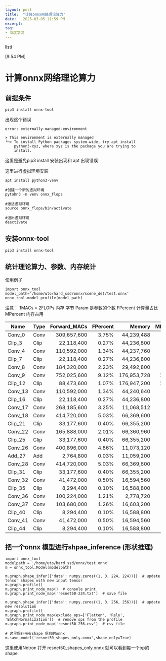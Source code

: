 ```yaml
---
layout: post
title:  "计算onnx网络理论算力"
date:   2025-03-05 11:59 PM
excerpt:
tag:
- 深度学习
---
```



listi

[9:54 PM]

# 计算onnx网络理论算力


## 前提条件

```
pip3 install onnx-tool
```
出现这个错误
```
error: externally-managed-environment

× This environment is externally managed
╰─> To install Python packages system-wide, try apt install
    python3-xyz, where xyz is the package you are trying to
    install.

```
这里是避免pip3 install 安装出现和 apt 出现错误

这里进行虚拟环境安装

```
apt install python3-venv

#创建一个新的虚拟环境
pytohn3 -m venv onnx_flops

#激活虚拟环境
source onnx_flops/bin/activate

#退出虚拟环境
deactivate
```

## 安装onnx-tool

```
pip3 install onnx-tool
```

## 统计理论算力、参数、内存统计

使用例子
```
import onnx_tool
model_path='/home/uto/hard_ssd/onnx/scene_det/test.onnx'
onnx_tool.model_profile(model_path)

```

注意： 1MACs = 2FLOPs  内存 字节  Param 是参数的个数  FPercent 计算量占比  MPercent 内存占用


| Name       | Type  | Forward_MACs  | FPercent | Memory      | MPercent | Params | PPercent | InShape         | OutShape        |
|------------|-------|--------------:|---------:|------------:|----------:|-------:|----------:|-----------------|-----------------|
| Conv_0     | Conv  | 309,657,600   | 3.75%    | 44,239,488  | 2.64%    | 672    | 0.05%    | 6x3x480x640     | 6x24x240x320    |
| Clip_3     | Clip  | 22,118,400    | 0.27%    | 44,236,800  | 2.64%    | 0      | 0.00%    | 6x24x240x320    | 6x24x240x320    |
| Conv_4     | Conv  | 110,592,000   | 1.34%    | 44,237,760  | 2.64%    | 240    | 0.02%    | 6x24x240x320    | 6x24x240x320    |
| Clip_7     | Clip  | 22,118,400    | 0.27%    | 44,236,800  | 2.64%    | 0      | 0.00%    | 6x24x240x320    | 6x24x240x320    |
| Conv_8     | Conv  | 184,320,000   | 2.23%    | 29,492,800  | 1.76%    | 400    | 0.03%    | 6x24x240x320    | 6x16x240x320    |
| Conv_9     | Conv  | 752,025,600   | 9.12%    | 176,953,728 | 10.55%   | 1,632  | 0.12%    | 6x16x240x320    | 6x96x240x320    |
| Clip_12    | Clip  | 88,473,600    | 1.07%    | 176,947,200 | 10.55%   | 0      | 0.00%    | 6x96x240x320    | 6x96x240x320    |
| Conv_13    | Conv  | 110,592,000   | 1.34%    | 44,240,640  | 2.64%    | 960    | 0.07%    | 6x96x240x320    | 6x96x120x160    |
| Clip_16    | Clip  | 22,118,400    | 0.27%    | 44,236,800  | 2.64%    | 0      | 0.00%    | 6x96x120x160    | 6x96x120x160    |
| Conv_17    | Conv  | 268,185,600   | 3.25%    | 11,068,512  | 0.66%    | 2,328  | 0.17%    | 6x96x120x160    | 6x24x120x160    |
| Conv_18    | Conv  | 414,720,000   | 5.03%    | 66,369,600  | 3.96%    | 3,600  | 0.27%    | 6x24x120x160    | 6x144x120x160   |
| Clip_21    | Clip  | 33,177,600    | 0.40%    | 66,355,200  | 3.96%    | 0      | 0.00%    | 6x144x120x160   | 6x144x120x160   |
| Conv_22    | Conv  | 165,888,000   | 2.01%    | 66,360,960  | 3.96%    | 1,440  | 0.11%    | 6x144x120x160   | 6x144x120x160   |
| Clip_25    | Clip  | 33,177,600    | 0.40%    | 66,355,200  | 3.96%    | 0      | 0.00%    | 6x144x120x160   | 6x144x120x160   |
| Conv_26    | Conv  | 400,896,000   | 4.86%    | 11,073,120  | 0.66%    | 3,480  | 0.26%    | 6x144x120x160   | 6x24x120x160    |
| Add_27     | Add   | 2,764,800     | 0.03%    | 11,059,200  | 0.66%    | 0      | 0.00%    | 6x24x120x160    | 6x24x120x160    |
| Conv_28    | Conv  | 414,720,000   | 5.03%    | 66,369,600  | 3.96%    | 3,600  | 0.27%    | 6x24x120x160    | 6x144x120x160   |
| Clip_31    | Clip  | 33,177,600    | 0.40%    | 66,355,200  | 3.96%    | 0      | 0.00%    | 6x144x120x160   | 6x144x120x160   |
| Conv_32    | Conv  | 41,472,000    | 0.50%    | 16,594,560  | 0.99%    | 1,440  | 0.11%    | 6x144x120x160   | 6x144x60x80     |
| Clip_35    | Clip  | 8,294,400     | 0.10%    | 16,588,800  | 0.99%    | 0      | 0.00%    | 6x144x60x80     | 6x144x60x80     |
| Conv_36    | Conv  | 100,224,000   | 1.21%    | 2,778,720   | 0.17%    | 3,480  | 0.26%    | 6x144x60x80     | 6x24x60x80      |
| Conv_37    | Conv  | 103,680,000   | 1.26%    | 16,603,200  | 0.99%    | 3,600  | 0.27%    | 6x24x60x80      | 6x144x60x80     |
| Clip_40    | Clip  | 8,294,400     | 0.10%    | 16,588,800  | 0.99%    | 0      | 0.00%    | 6x144x60x80     | 6x144x60x80     |
| Conv_41    | Conv  | 41,472,000    | 0.50%    | 16,594,560  | 0.99%    | 1,440  | 0.11%    | 6x144x60x80     | 6x144x60x80     |
| Clip_44    | Clip  | 8,294,400     | 0.10%    | 16,588,800  | 0.99%    | 0      | 0.00%    | 


## 把一个onnx 模型进行shpae_inference (形状推理)

```
import onnx_tool
modelpath = '/home/uto/hard_ssd/onnx/test.onnx'
m = onnx_tool.Model(modelpath)

m.graph.shape_infer({'data': numpy.zeros((1, 3, 224, 224))})  # update tensor shapes with new input tensor
m.graph.profile()
m.graph.print_node_map()  # console print
m.graph.print_node_map('resnet50-224.txt')  # save file

m.graph.shape_infer({'data': numpy.zeros((1, 3, 256, 256))})  # update new resolution
m.graph.profile()
m.graph.print_node_map(exclude_ops=['Flatten', 'Relu', 'BatchNormalization'])  # remove ops from the profile
m.graph.print_node_map('resnet50-256.csv')  # csv file

# 这里保存带有shape 信息的onnx 
m.save_model('resnet50_shapes_only.onnx',shape_only=True) 
```

这里使用Netron 打开 resnet50_shapes_only.onnx 就可以看到每一个op的shape
